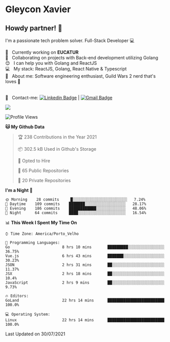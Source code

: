 # Gleycon Xavier

## Howdy partner! 👋

I'm a passionate tech problem solver.
Full-Stack Developer :computer:

 :rocket:  &nbsp; Currently working on **EUCATUR**
 <br/> :purple_heart: &nbsp; Collaborating on projects with Back-end development utilizing Golang
 <br/> :blush: &nbsp; I can help you with Golang and ReactJS
 <br/> :computer: &nbsp; My stack: ReactJS, Golang, React Native & Typescript
 <br/> 💬  &nbsp; About me: Software engineering enthusiast, Guild Wars 2 nerd that's loves :apple:
 <br/>
 <br/>
 <br/> :email: &nbsp; Contact-me: [![Linkedin Badge](https://img.shields.io/badge/-GleyconXavier-blue?style=flat-square&logo=Linkedin&logoColor=white&link=https://www.linkedin.com/in/gleyconxavier/)](https://www.linkedin.com/in/gleyconxavier/) 
| 
[![Gmail Badge](https://img.shields.io/badge/-gleyconxcarlos@gmail.com-c14438?style=flat-square&logo=Gmail&logoColor=white&link=mailto:gleyconxcarlos@gmail.com)](mailto:gleyconxcarlos@gmail.com)

![](https://komarev.com/ghpvc/?username=gleyconxavier)

<!--START_SECTION:waka-->
![Profile Views](http://img.shields.io/badge/Profile%20Views-0-blue)

**🐱 My Github Data** 

> 🏆 238 Contributions in the Year 2021
 > 
> 📦 302.5 kB Used in Github's Storage 
 > 
> 💼 Opted to Hire
 > 
> 📜 65 Public Repositories 
 > 
> 🔑 20 Private Repositories  
 > 
**I'm a Night 🦉** 

```text
🌞 Morning    28 commits     █░░░░░░░░░░░░░░░░░░░░░░░░   7.24% 
🌆 Daytime    109 commits    ███████░░░░░░░░░░░░░░░░░░   28.17% 
🌃 Evening    186 commits    ████████████░░░░░░░░░░░░░   48.06% 
🌙 Night      64 commits     ████░░░░░░░░░░░░░░░░░░░░░   16.54%

```


📊 **This Week I Spent My Time On** 

```text
⌚︎ Time Zone: America/Porto_Velho

💬 Programming Languages: 
Go                       8 hrs 10 mins       █████████░░░░░░░░░░░░░░░░   36.75% 
Vue.js                   6 hrs 43 mins       ███████░░░░░░░░░░░░░░░░░░   30.23% 
JSON                     2 hrs 31 mins       ██░░░░░░░░░░░░░░░░░░░░░░░   11.37% 
JSX                      2 hrs 18 mins       ██░░░░░░░░░░░░░░░░░░░░░░░   10.4% 
JavaScript               2 hrs 9 mins        ██░░░░░░░░░░░░░░░░░░░░░░░   9.73%

🔥 Editors: 
GoLand                   22 hrs 14 mins      █████████████████████████   100.0%

💻 Operating System: 
Linux                    22 hrs 14 mins      █████████████████████████   100.0%

```


 Last Updated on 30/07/2021
<!--END_SECTION:waka-->
